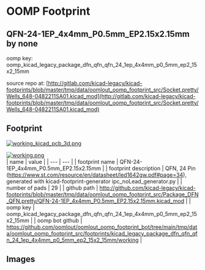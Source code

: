 # OOMP Footprint  
## QFN-24-1EP_4x4mm_P0.5mm_EP2.15x2.15mm  by none  
  
oomp key: oomp_kicad_legacy_package_dfn_qfn_qfn_24_1ep_4x4mm_p0_5mm_ep2_15x2_15mm  
  
source repo at: [http://gitlab.com/kicad-legacy/kicad-footprints/blob/master/tmp/data/oomlout_oomp_footprint_src/Socket.pretty/Wells_648-0482211SA01.kicad_mod](http://gitlab.com/kicad-legacy/kicad-footprints/blob/master/tmp/data/oomlout_oomp_footprint_src/Socket.pretty/Wells_648-0482211SA01.kicad_mod)  
## Footprint  
  
[![working_kicad_pcb_3d.png](working_kicad_pcb_3d_600.png)](working_kicad_pcb_3d.png)  
  
[![working.png](working_600.png)](working.png)  
| name | value | 
| --- | --- | 
| footprint name | QFN-24-1EP_4x4mm_P0.5mm_EP2.15x2.15mm | 
| footprint description | QFN, 24 Pin (https://www.st.com/resource/en/datasheet/led1642gw.pdf#page=34), generated with kicad-footprint-generator ipc_noLead_generator.py | 
| number of pads | 29 | 
| github path | http://github.com/kicad-legacy/kicad-footprints/blob/master/tmp/data/oomlout_oomp_footprint_src/Package_DFN_QFN.pretty/QFN-24-1EP_4x4mm_P0.5mm_EP2.15x2.15mm.kicad_mod | 
| oomp key | oomp_kicad_legacy_package_dfn_qfn_qfn_24_1ep_4x4mm_p0_5mm_ep2_15x2_15mm | 
| oomp bot github | https://github.com/oomlout/oomlout_oomp_footprint_bot/tree/main/tmp/data/oomlout_oomp_footprint_src/footprints/kicad_legacy_package_dfn_qfn_qfn_24_1ep_4x4mm_p0_5mm_ep2_15x2_15mm/working | 
## Images  
